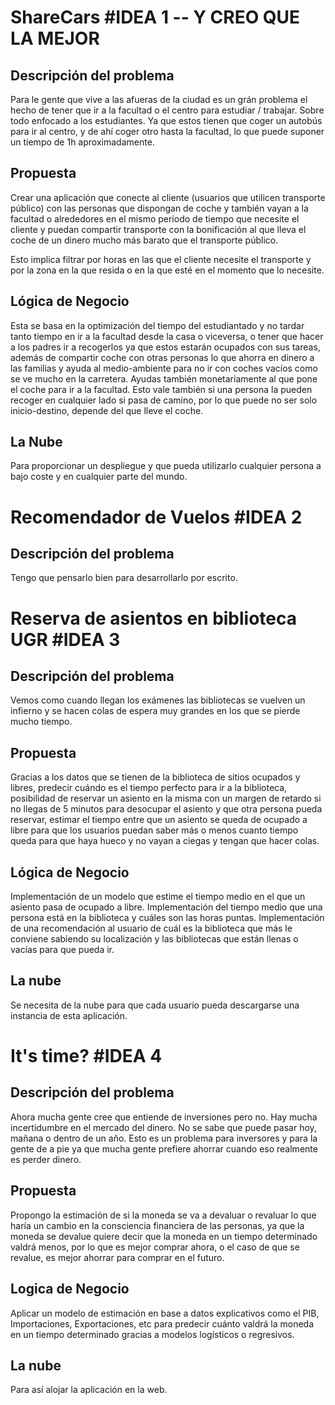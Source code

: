 # ShareCars #IDEA 1 -- Y CREO QUE LA MEJOR
## Descripción del problema
Para le gente que vive a las afueras de la ciudad es un grán problema el hecho de tener que ir a la facultad o el centro para estudiar / trabajar. Sobre todo enfocado a los estudiantes. Ya que estos tienen que coger un autobús para ir al centro, y de ahí coger otro hasta la facultad, lo que puede suponer un tiempo de 1h aproximadamente. 

## Propuesta
Crear una aplicación que conecte al cliente (usuarios que utilicen transporte público) con las personas que dispongan de coche y también vayan a la facultad o alrededores en el mismo período de tiempo que necesite el cliente y puedan compartir transporte con la bonificación al que lleva el coche de un dinero mucho más barato que el transporte público.

Esto implica filtrar por horas en las que el cliente necesite el transporte y por la zona en la que resida o en la que esté en el momento que lo necesite.

## Lógica de Negocio
Esta se basa en la optimización del tiempo del estudiantado y no tardar tanto tiempo en ir a la facultad desde la casa o viceversa, o tener que hacer a los padres ir a recogerlos ya que estos estarán ocupados con sus tareas, además de compartir coche con otras personas lo que ahorra en dinero a las familias y ayuda al medio-ambiente para no ir con coches vacíos como se ve mucho en la carretera. Ayudas también monetariamente al que pone el coche para ir a la facultad. Esto vale también si una persona la pueden recoger en cualquier lado si pasa de camino, por lo que puede no ser solo inicio-destino, depende del que lleve el coche.

## La Nube
Para proporcionar un despliegue y que pueda utilizarlo cualquier persona a bajo coste y en cualquier parte del mundo.



# Recomendador de Vuelos #IDEA 2
## Descripción del problema
Tengo que pensarlo bien para desarrollarlo por escrito.



# Reserva de asientos en biblioteca UGR #IDEA 3
## Descripción del problema
Vemos como cuando llegan los exámenes las bibliotecas se vuelven un infierno y se hacen colas de espera muy grandes en los que se pierde mucho tiempo.

## Propuesta
Gracias a los datos que se tienen de la biblioteca de sitios ocupados y libres, predecir cuándo es el tiempo perfecto para ir a la biblioteca, posibilidad de reservar un asiento en la misma con un margen de retardo si no llegas de 5 minutos para desocupar el asiento y que otra persona pueda reservar, estimar el tiempo entre que un asiento se queda de ocupado a libre para que los usuarios puedan saber más o menos cuanto tiempo queda para que haya hueco y no vayan a ciegas y tengan que hacer colas.

## Lógica de Negocio
Implementación de un modelo que estime el tiempo medio en el que un asiento pasa de ocupado a libre. Implementación del tiempo medio que una persona está en la biblioteca y cuáles son las horas puntas. Implementación de una recomendación al usuario de cuál es la biblioteca que más le conviene sabiendo su localización y las bibliotecas que están llenas o vacías para que pueda ir.

## La nube 
Se necesita de la nube para que cada usuario pueda descargarse una instancia de esta aplicación.



# It's time? #IDEA 4
## Descripción del problema
Ahora mucha gente cree que entiende de inversiones pero no. Hay mucha incertidumbre en el mercado del dinero. No se sabe que puede pasar hoy, mañana o dentro de un año. Esto es un problema para inversores y para la gente de a pie ya que mucha gente prefiere ahorrar cuando eso realmente es perder dinero.

## Propuesta 
Propongo la estimación de si la moneda se va a devaluar o revaluar lo que haría un cambio en la consciencia financiera de las personas, ya que la moneda se devalue quiere decir que la moneda en un tiempo determinado valdrá menos, por lo que es mejor comprar ahora, o el caso de que se revalue, es mejor ahorrar para comprar en el futuro.

## Logica de Negocio
Aplicar un modelo de estimación en base a datos explicativos como el PIB, Importaciones, Exportaciones, etc para predecir cuánto valdrá la moneda en un tiempo determinado gracias a modelos logísticos o regresivos.

## La nube
Para así alojar la aplicación en la web.

